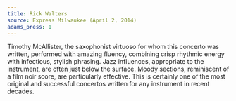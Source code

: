 ```yaml
---
title: Rick Walters
source: Express Milwaukee (April 2, 2014)
adams_press: 1
---
```

Timothy McAllister, the saxophonist virtuoso for whom this concerto was written, performed with amazing fluency, combining crisp rhythmic energy with infectious, stylish phrasing. Jazz influences, appropriate to the instrument, are often just below the surface. Moody sections, reminiscent of a film noir score, are particularly effective. This is certainly one of the most original and successful concertos written for any instrument in recent decades.